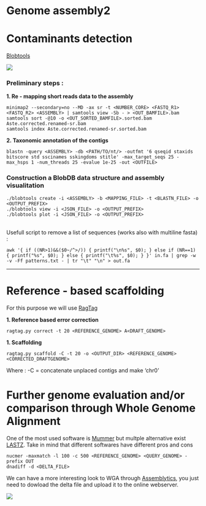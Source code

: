 Genome assembly2
================

# Contaminants detection

[Blobtools](https://blobtools.readme.io/docs)

![](https://raw.githubusercontent.com/jacopoM28/CompOmics_2022/main/5_GenomeAssembly2/Figures/Blobtools.png)

### Preliminary steps :

**1. Re - mapping short reads data to the
    assembly**

    minimap2 --secondary=no --MD -ax sr -t <NUMBER_CORE> <FASTQ_R1> <FASTQ_R2> <ASSEMBLY> | samtools view -Sb - > <OUT_BAMFILE>.bam
    samtools sort -@10 -o <OUT_SORTED_BAMFILE>.sorted.bam Aste.corrected.renamed-sr.bam
    samtools index Aste.corrected.renamed-sr.sorted.bam

**2. Taxonomic annotation of the
    contigs**

    blastn -query <ASSEMBLY> -db <PATH/TO/nt/> -outfmt '6 qseqid staxids bitscore std sscinames sskingdoms stitle' -max_target_seqs 25 -max_hsps 1 -num_threads 25 -evalue 1e-25 -out <OUTFILE>

### Construction a BlobDB data structure and assembly visualitation

    ./blobtools create -i <ASSEMBLY> -b <MAPPING_FILE> -t <BLASTN_FILE> -o <OUTPUT_PREFIX>
    ./blobtools view -i <JSON_FILE> -o <OUTPUT_PREFIX>
    ./blobtools plot -i <JSON_FILE> -o <OUTPUT_PREFIX>

<br/> Usefull script to remove a list of sequences (works also with
multiline fasta)
    :

    awk '{ if ((NR>1)&&($0~/^>/)) { printf("\n%s", $0); } else if (NR==1) { printf("%s", $0); } else { printf("\t%s", $0); } }' in.fa | grep -w -v -Ff patterns.txt - | tr "\t" "\n" > out.fa

-----

# Reference - based scaffolding

For this purpose we will use [RagTag](https://github.com/malonge/RagTag)

**1. Reference based error correction**

    ragtag.py correct -t 20 <REFERENCE_GENOME> A<DRAFT_GENOME>

**1.
    Scaffolding**

    ragtag.py scaffold -C -t 20 -o <OUTPUT_DIR> <REFERENCE_GENOME> <CORRECTED_DRAFTGENOME>

Where : -C = concatenate unplaced contigs and make
‘chr0’

# Further genome evaluation and/or comparison through Whole Genome Alignment

One of the most used software is
[Mummer](http://mummer.sourceforge.net/) but multple alternative exist
[LASTZ](https://github.com/lastz/lastz). Take in mind that different
softwares have different pros and
    cons

    nucmer -maxmatch -l 100 -c 500 <REFERENCE_GENOME> <QUERY_GENOME> -prefix OUT
    dnadiff -d <DELTA_FILE>

We can have a more interesting look to WGA through
[Assemblytics](http://assemblytics.com/), you just need to dowload the
delta file and upload it to the online
webserver.

![](https://raw.githubusercontent.com/jacopoM28/CompOmics_2022/main/5_GenomeAssembly2/Figures/Assemblytics.png)
